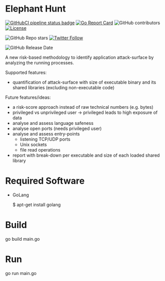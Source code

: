 Elephant Hunt
=============
[![GitHubCI pipeline status badge](https://github.com/meebey/elephant-hunt/workflows/auto-ci-builds/badge.svg)](https://github.com/meebey/elephant-hunt/commits/main) [![Go Report Card](https://goreportcard.com/badge/github.com/meebey/elephant-hunt)](https://goreportcard.com/report/github.com/meebey/elephant-hunt) ![GitHub contributors](https://img.shields.io/github/contributors-anon/meebey/elephant-hunt) [![License](https://img.shields.io/github/license/meebey/elephant-hunt.svg)](https://github.com/meebey/elephant-hunt/blob/master/LICENSE)

![GitHub Repo stars](https://img.shields.io/github/stars/meebey/elephant-hunt?style=social) [![Twitter Follow](https://img.shields.io/twitter/follow/meebey?style=social)](https://twitter.com/intent/follow?screen_name=meebey)

![GitHub Release Date](https://img.shields.io/github/release-date/meebey/elephant-hunt)

A new risk-based methodology to identify application attack-surface by analyzing the running processes.

Supported features:
* quantification of attack-surface with size of executable binary and its shared libraries (excluding non-executable code)

Future features/ideas:
* a risk-score approach instead of raw technical numbers (e.g. bytes)
* privileged vs unprivileged user -> privileged leads to high exposure of data
* analyse and assess language safeness
* analyse open ports (needs privileged user)
* analyse and assess entry-points
  * listening TCP/UDP ports
  * Unix sockets
  * file read operations
* report with break-down per executable and size of each loaded shared library

Required Software
=================
* GoLang

    $ apt-get install golang

Build
=====
go build main.go

Run
===
go run main.go
